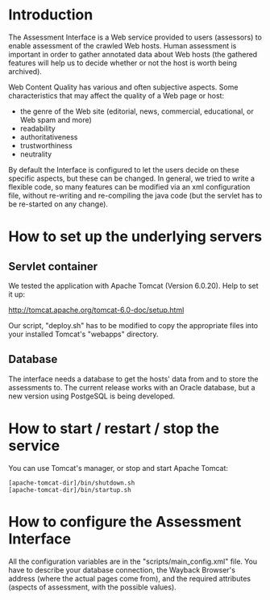 # Introduction #

The Assessment Interface is a Web service provided to users (assessors) to enable assessment of the crawled Web hosts. Human assessment is important in order to gather annotated data about Web hosts (the gathered features will help us to decide
whether or not the host is worth being archived).

Web Content Quality has various and often subjective aspects.
Some characteristics that may affect the quality of a Web page or host:
  * the genre of the Web site (editorial, news, commercial, educational, or Web spam and more)
  * readability
  * authoritativeness
  * trustworthiness
  * neutrality

By default the Interface is configured to let the users decide on these specific aspects, but these can be changed.
In general, we tried to write a flexible code, so many features can be modified via an xml configuration file, without re-writing and re-compiling the java code (but the
servlet has to be re-started on any change).


# How to set up the underlying servers #

## Servlet container ##

We tested the application with Apache Tomcat (Version 6.0.20). Help to set it up:

http://tomcat.apache.org/tomcat-6.0-doc/setup.html

Our script, "deploy.sh" has to be modified to copy the appropriate files into your installed Tomcat's "webapps" directory.

## Database ##

The interface needs a database to get the hosts' data from and to store the assessments to. The current release works with an Oracle database, but a new version using PostgeSQL is being developed.

# How to start / restart / stop the service #

You can use Tomcat's manager, or stop and start Apache Tomcat:

```
[apache-tomcat-dir]/bin/shutdown.sh
[apache-tomcat-dir]/bin/startup.sh
```

# How to configure the Assessment Interface #

All the configuration variables are in the "scripts/main\_config.xml" file.
You have to describe your database connection, the Wayback Browser's address (where the actual pages come from), and the required attributes (aspects of assessment, with the possible values).